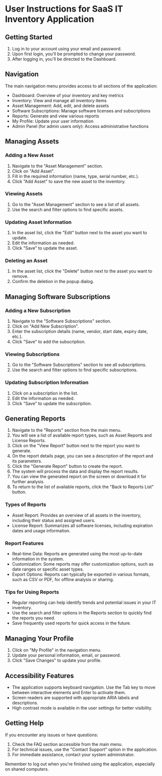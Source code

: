 # User Instructions for SaaS IT Inventory Application

## Getting Started

1. Log in to your account using your email and password.
2. Upon first login, you'll be prompted to change your password.
3. After logging in, you'll be directed to the Dashboard.

## Navigation

The main navigation menu provides access to all sections of the application:

- Dashboard: Overview of your inventory and key metrics
- Inventory: View and manage all inventory items
- Asset Management: Add, edit, and delete assets
- Software Subscriptions: Manage software licenses and subscriptions
- Reports: Generate and view various reports
- My Profile: Update your user information
- Admin Panel (for admin users only): Access administrative functions

## Managing Assets

### Adding a New Asset
1. Navigate to the "Asset Management" section.
2. Click on "Add Asset".
3. Fill in the required information (name, type, serial number, etc.).
4. Click "Add Asset" to save the new asset to the inventory.

### Viewing Assets
1. Go to the "Asset Management" section to see a list of all assets.
2. Use the search and filter options to find specific assets.

### Updating Asset Information
1. In the asset list, click the "Edit" button next to the asset you want to update.
2. Edit the information as needed.
3. Click "Save" to update the asset.

### Deleting an Asset
1. In the asset list, click the "Delete" button next to the asset you want to remove.
2. Confirm the deletion in the popup dialog.

## Managing Software Subscriptions

### Adding a New Subscription
1. Navigate to the "Software Subscriptions" section.
2. Click on "Add New Subscription".
3. Enter the subscription details (name, vendor, start date, expiry date, etc.).
4. Click "Save" to add the subscription.

### Viewing Subscriptions
1. Go to the "Software Subscriptions" section to see all subscriptions.
2. Use the search and filter options to find specific subscriptions.

### Updating Subscription Information
1. Click on a subscription in the list.
2. Edit the information as needed.
3. Click "Save" to update the subscription.

## Generating Reports

1. Navigate to the "Reports" section from the main menu.
2. You will see a list of available report types, such as Asset Reports and License Reports.
3. Click on the "View Report" button next to the report you want to generate.
4. On the report details page, you can see a description of the report and its parameters.
5. Click the "Generate Report" button to create the report.
6. The system will process the data and display the report results.
7. You can view the generated report on the screen or download it for further analysis.
8. To return to the list of available reports, click the "Back to Reports List" button.

### Types of Reports

- Asset Report: Provides an overview of all assets in the inventory, including their status and assigned users.
- License Report: Summarizes all software licenses, including expiration dates and usage information.

### Report Features

- Real-time Data: Reports are generated using the most up-to-date information in the system.
- Customization: Some reports may offer customization options, such as date ranges or specific asset types.
- Export Options: Reports can typically be exported in various formats, such as CSV or PDF, for offline analysis or sharing.

### Tips for Using Reports

- Regular reporting can help identify trends and potential issues in your IT inventory.
- Use the search and filter options in the Reports section to quickly find the reports you need.
- Save frequently used reports for quick access in the future.

## Managing Your Profile

1. Click on "My Profile" in the navigation menu.
2. Update your personal information, email, or password.
3. Click "Save Changes" to update your profile.

## Accessibility Features

- The application supports keyboard navigation. Use the Tab key to move between interactive elements and Enter to activate them.
- Screen readers are supported with appropriate ARIA labels and descriptions.
- High contrast mode is available in the user settings for better visibility.

## Getting Help

If you encounter any issues or have questions:
1. Check the FAQ section accessible from the main menu.
2. For technical issues, use the "Contact Support" option in the application.
3. For immediate assistance, contact your system administrator.

Remember to log out when you're finished using the application, especially on shared computers.
